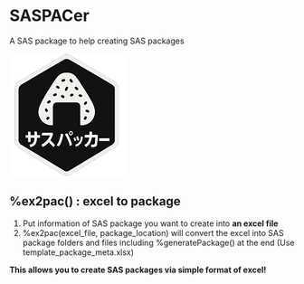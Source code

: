 # SASPACer
A SAS package to help creating SAS packages

![logo](https://github.com/Nakaya-Ryo/SASPACer/blob/main/saspacer_logo_small.png)

## %ex2pac() : excel to package
1. Put information of SAS package you want to create into **an excel file**
2. %ex2pac(excel_file, package_location) will convert the excel into SAS package folders and files including %generatePackage() at the end
   (Use template_package_meta.xlsx)

**This allows you to create SAS packages via simple format of excel!**
